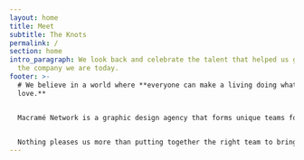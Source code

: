 ```yaml
---
layout: home
title: Meet
subtitle: The Knots
permalink: /
section: home
intro_paragraph: We look back and celebrate the talent that helped us grow into
  the company we are today.
footer: >-
  # We believe in a world where **everyone can make a living doing what they
  love.**


  Macramé Network is a graphic design agency that forms unique teams for each new brief, drawing on an extensive network of skilled professionals.


  Nothing pleases us more than putting together the right team to bring a project to life.
---
```

